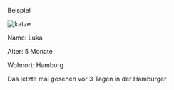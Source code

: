 Beispiel

![katze](https://github.com/Jffkhoch2/Vermisste-Katzen/assets/172383985/a7e658f8-2b83-4f7a-99ca-bcdd7758119b)

Name: Luka


Alter: 5 Monate 


Wohnort: Hamburg


Das letzte mal gesehen vor 3 Tagen in der Hamburger 
